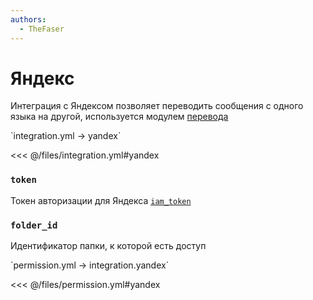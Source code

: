 ```yaml
---
authors:
  - TheFaser
---
```


# Яндекс

Интеграция с Яндексом позволяет переводить сообщения с одного языка на другой, используется модулем [перевода](/docs/command/translateto#service)

[//]: # (integration.yml)
<!--@include: @/parts/words.md#setting-->
<!--@include: @/parts/words.md#path--> `integration.yml → yandex`

<!--@include: @/parts/words.md#default-->
<<< @/files/integration.yml#yandex

<!--@include: @/parts/enable.md-->

### `token`

Токен авторизации для Яндекса [`iam_token`](https://yandex.cloud/ru/docs/translate/api-ref/authentication)

### `folder_id`

Идентификатор папки, к которой есть доступ

[//]: # (permission.yml)
<!--@include: @/parts/words.md#permission-->
<!--@include: @/parts/words.md#path--> `permission.yml → integration.yandex`

<!--@include: @/parts/words.md#default-->
<<< @/files/permission.yml#yandex

<!--@include: @/parts/permission/permissionTier3.md-->